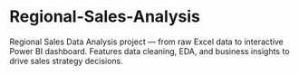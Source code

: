 # Regional-Sales-Analysis
Regional Sales Data Analysis project — from raw Excel data to interactive Power BI dashboard. Features data cleaning, EDA, and business insights to drive sales strategy decisions.
